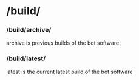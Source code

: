 # /build/

### /build/archive/
archive is previous builds of the bot software.

### /build/latest/
latest is the current latest build of the bot software
